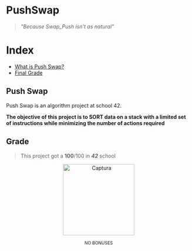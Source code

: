 # PushSwap

>_"Because Swap_Push isn't as natural"_

# Index
* [What is Push Swap?](#push-swap)
* [Final Grade](#grade)

## Push Swap
Push Swap is an algorithm project at school 42.

**The objective of this project is to SORT data on a stack with a limited set of instructions while minimizing the number of actions required**

## Grade
> This project got a **100**/100 in **_42_** school

<p align="center">
<img width="194" alt="Captura" src="https://github.com/shoganaix/42PushSwap/assets/123943292/a706aec1-2095-45b3-b583-19fbcaf614c9">
</p>

<p align="center">
<sub>NO BONUSES</sub>
 </p>
